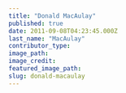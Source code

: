 ```yaml
---
title: "Donald MacAulay"
published: true
date: 2011-09-08T04:23:45.000Z
last_name: "MacAulay"
contributor_type:
image_path:
image_credit:
featured_image_path:
slug: donald-macaulay
---
```

